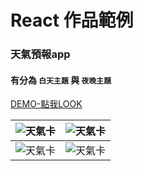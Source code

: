 # React 作品範例

### 天氣預報app

#### 有分為 `白天主題` 與 `夜晚主題`

[DEMO-點我LOOK](https://www.google.com.tw/)

| ![天氣卡](https://i.imgur.com/Do12lkY.png) | ![天氣卡](https://i.imgur.com/qKHW3UC.png) | 
| ----- | ----- |
| ![天氣卡](https://i.imgur.com/fGqiNHj.png) | ![天氣卡](https://i.imgur.com/kg9oXYh.png) | 